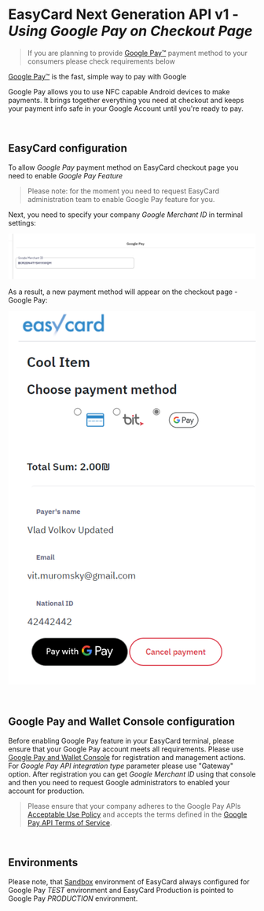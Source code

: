 EasyCard Next Generation API v1 - _Using Google Pay on Checkout Page_
=================================================================

> If you are planning to provide [Google Pay&trade;](https://developers.google.com/pay) payment method to your consumers please check requirements below

[Google Pay&trade;](https://developers.google.com/pay) is the fast, simple way to pay with Google

Google Pay allows you to use NFC capable Android devices to make payments. It brings together everything you need at checkout and keeps your payment info safe in your Google Account until you're ready to pay.

<br/>

EasyCard configuration
-----------------------------------------------------------------

To allow _Google Pay_ payment method on EasyCard checkout page you need to enable _Google Pay Feature_

>Please note: for the moment you need to request EasyCard administration team to enable Google Pay feature for you.

Next, you need to specify your company _Google Merchant ID_ in terminal settings:

![Google Merchant ID](images/GooglePaySettings.png)

As a result, a new payment method will appear on the checkout page - Google Pay:

![Google Pay Payment Option](images/GooglePayPaymentMethodSelection.png)

<br/>

Google Pay and Wallet Console configuration
-----------------------------------------------------------------

Before enabling Google Pay feature in your EasyCard terminal, please ensure that your Google Pay account meets all requirements. Please use [Google Pay and Wallet Console](https://pay.google.com/business/console) for registration and management actions. 
For _Google Pay API integration type_ parameter please use "Gateway" option.
After registration you can get _Google Merchant ID_ using that console and then you need to request Google administrators to enabled your account for production.

> Please ensure that your company adheres to the Google Pay APIs [Acceptable Use Policy](https://payments.developers.google.com/terms/aup) and accepts the terms defined in the [Google Pay API Terms of Service](https://payments.developers.google.com/terms/sellertos).

<br/>

Environments
-----------------------------------------------------------------
 
 Please note, that [Sandbox](Readme.md#environments) environment of EasyCard always configured for Google Pay _TEST_ environment and EasyCard Production is pointed to Google Pay _PRODUCTION_ environment.